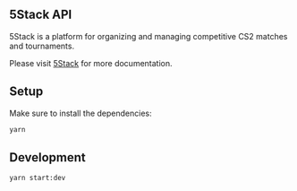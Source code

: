 ## 5Stack API

5Stack is a platform for organizing and managing competitive CS2 matches and tournaments.

Please visit [5Stack](https://docs.5stack.gg) for more documentation.

## Setup

Make sure to install the dependencies:

```bash
yarn
```

## Development

```bash
yarn start:dev
```
